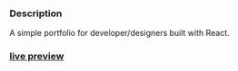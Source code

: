 ### Description

A simple portfolio for developer/designers built with React.

### [live preview](https://vaibhavsingh.vercel.app/)
